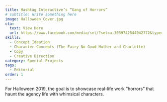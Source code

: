 ```yaml
---
title: Hashtag Interactive’s “Gang of Horrors”
# subtitle: Write something here
image: Halloween_Cover.jpg
cta:
  text: View Here
  url: https://www.facebook.com/media/set/?set=a.3059742544042772&type=3&__xts__[0]=68.ARBcONuL7Rbmli8kUqtcV0ub5xkWOA88NIhIsGjDKl6ZFyU54wlsCj64mhaEkBIJ9-945CbURS_wcNzN-Qekv8rgntQge353scovjlfgg0JoPAWlAX-x-XOmFPNuDhwEcdcEiDrpv7DrC_givj0rqWILRYb_3onh1CnRxpT-s1r7CbyiKLE_sFnW-yeKPfyXJeOnFOv5DV9X9LrEQmEKe31ZaI6Lxq7cm8kv7ujAipOsl3cnY3sc5RremM6Q0wsOQgcnnVSkmlTfBgCAaRVNJuU8WyBLTAPDgVpixzVFtr63BHEPgy8RFvuooy7c
skills:
  - Concept Ideation
  - Character Concepts (The Fairy No Good Mother and Charlotte)
  - Copy
  - Creative Direction
category: Special Projects
tags:
  - Editorial
order: 1
---
```


For Halloween 2019, the goal is to showcase real-life work “horrors” that haunt the agency life with whimsical characters.
